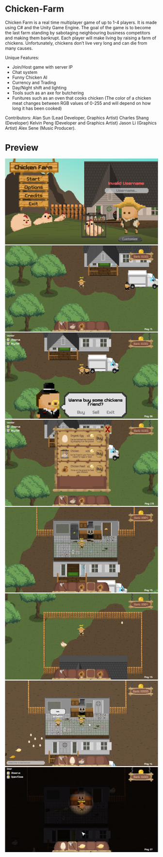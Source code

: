 # Chicken-Farm

Chicken Farm is a real time multiplayer game of up to 1-4 players. It is made using C# and the Unity Game Engine. The goal of the game is to become the last farm standing by sabotaging neighbouring business competitors and making them bankrupt. Each player will make living by raising a farm of chickens. Unfortunately, chickens don’t live very long and can die from many causes. 

Unique Features:
* Join/Host game with server IP
* Chat system
* Funny Chicken AI
* Currency and Trading
* Day/Night shift and lighting
* Tools such as an axe for butchering
* Funitures such as an oven that cooks chicken (The color of a chicken meat changes between RGB values of 0-255 and will depend on how long it has been cooked)

Contributors: 
Alan Sun (Lead Developer, Graphics Artist)
Charles Shang (Developer)
Kelvin Peng (Developer and Graphics Artist)
Jason Li (Graphics Artist)
Alex Sene (Music Producer).

# Preview
![alt text](https://github.com/ACCount-Nine38/Chicken-Farm/blob/main/Chicken%20Farm/Preview/image1.png)
![alt text](https://github.com/ACCount-Nine38/Chicken-Farm/blob/main/Chicken%20Farm/Preview/image2.png)
![alt text](https://github.com/ACCount-Nine38/Chicken-Farm/blob/main/Chicken%20Farm/Preview/image3.png)
![alt text](https://github.com/ACCount-Nine38/Chicken-Farm/blob/main/Chicken%20Farm/Preview/image4.png)
![alt text](https://github.com/ACCount-Nine38/Chicken-Farm/blob/main/Chicken%20Farm/Preview/image5.png)
![alt text](https://github.com/ACCount-Nine38/Chicken-Farm/blob/main/Chicken%20Farm/Preview/image6.png)
![alt text](https://github.com/ACCount-Nine38/Chicken-Farm/blob/main/Chicken%20Farm/Preview/image7.png)
![alt text](https://github.com/ACCount-Nine38/Chicken-Farm/blob/main/Chicken%20Farm/Preview/image8.png)

